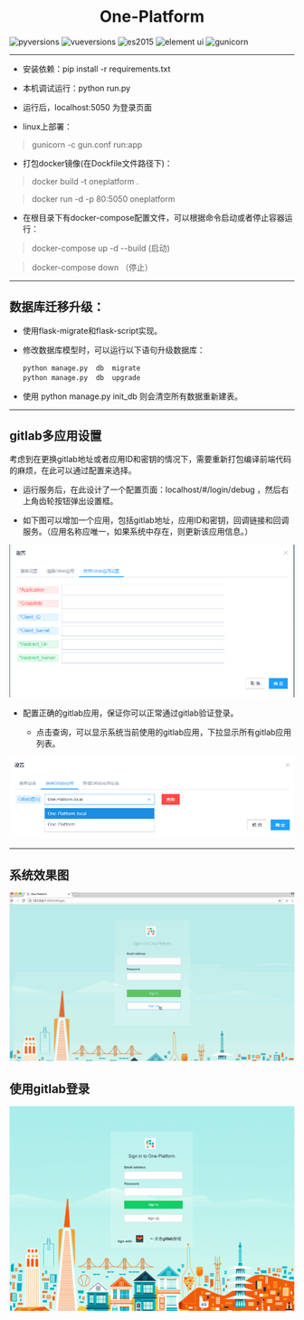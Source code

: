 # <center>One-Platform</center>

![pyversions](https://img.shields.io/badge/python%20-2.7-blue.svg)
![vueversions](https://img.shields.io/badge/Vue.js-2.3.3-4fc08d.svg)
![es2015](https://img.shields.io/badge/ECMAScript-6-green.svg)
![element ui](https://img.shields.io/badge/element-1.3.7-20a0ff.svg)
![gunicorn](https://img.shields.io/badge/gunicorn-19.7.1-brightgreen.svg)

---

- 安装依赖：pip install -r requirements.txt

- 本机调试运行：python run.py

- 运行后，localhost:5050  为登录页面

- linux上部署：

 > gunicorn -c gun.conf run:app

- 打包docker镜像(在Dockfile文件路径下)：

 > docker build -t oneplatform .

 > docker run -d -p 80:5050 oneplatform

- 在根目录下有docker-compose配置文件，可以根据命令启动或者停止容器运行：

> docker-compose up -d --build       (启动)

> docker-compose down               （停止）


---

## 数据库迁移升级：

 - 使用flask-migrate和flask-script实现。

 - 修改数据库模型时，可以运行以下语句升级数据库：
   ```python
   python manage.py  db  migrate
   python manage.py  db  upgrade
   ```

 - 使用 python  manage.py  init_db 则会清空所有数据重新建表。

---

## gitlab多应用设置

考虑到在更换gitlab地址或者应用ID和密钥的情况下，需要重新打包编译前端代码的麻烦，在此可以通过配置来选择。

- 运行服务后，在此设计了一个配置页面：localhost/#/login/debug ，然后右上角齿轮按钮弹出设置框。

- 如下图可以增加一个应用，包括gitlab地址，应用ID和密钥，回调链接和回调服务。（应用名称应唯一，如果系统中存在，则更新该应用信息。）

![新增gitlab应用](snips/gitlab_add_app.png)

- 配置正确的gitlab应用，保证你可以正常通过gitlab验证登录。

  - 点击查询，可以显示系统当前使用的gitlab应用，下拉显示所有gitlab应用列表。

![选择gitlab应用](snips/gitlab_select_app.png)


 ---

 ## 系统效果图

 ![部分功能展示](snips/test.gif)

 ## 使用gitlab登录
 ![gitlab验证登录](snips/gitlab.gif)
